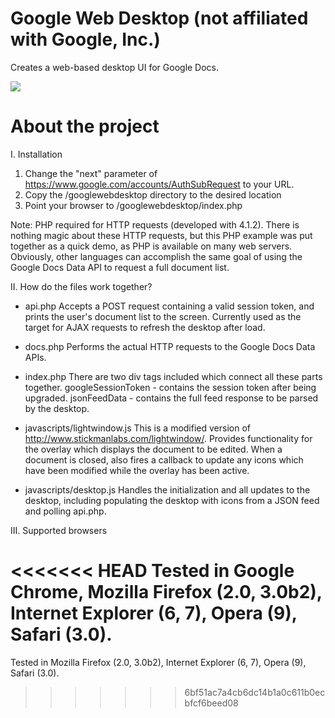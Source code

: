 Google Web Desktop (not affiliated with Google, Inc.)
=======

Creates a web-based desktop UI for Google Docs.

[![](https://github.com/joepestro/Tank-Surfing/raw/master/googlewebdesktop.png)](https://github.com/joepestro/Tank-Surfing/raw/master/googlewebdesktop.png)

About the project
=======

I. Installation

1. Change the "next" parameter of
https://www.google.com/accounts/AuthSubRequest to your URL.
2. Copy the /googlewebdesktop directory to the desired location
3. Point your browser to /googlewebdesktop/index.php

Note: PHP required for HTTP requests (developed with 4.1.2). There is nothing magic about these HTTP requests, but this PHP example was put together as a quick demo, as PHP is available on many web servers. Obviously, other languages can accomplish the same goal of using the Google Docs Data API to request a full document list. 

II. How do the files work together? 

* api.php
Accepts a POST request containing a valid session token, and prints the user's document list to the screen. Currently used as the target for AJAX requests to refresh the desktop after load.

* docs.php
Performs the actual HTTP requests to the Google Docs Data APIs.

* index.php
There are two div tags included which connect all these parts together.
googleSessionToken - contains the session token after being upgraded.
jsonFeedData - contains the full feed response to be parsed by the desktop. 

* javascripts/lightwindow.js
This is a modified version of http://www.stickmanlabs.com/lightwindow/. Provides functionality for the overlay which displays the document to be edited. When a document is closed, also fires a callback to update any icons which have been modified while the overlay has been active.

* javascripts/desktop.js
Handles the initialization and all updates to the desktop, including populating the desktop with icons from a JSON feed and polling api.php.

III. Supported browsers

<<<<<<< HEAD
Tested in Google Chrome, Mozilla Firefox (2.0, 3.0b2), Internet Explorer (6, 7), Opera (9), Safari (3.0).
=======
Tested in Mozilla Firefox (2.0, 3.0b2), Internet Explorer (6, 7), Opera (9), Safari (3.0).
>>>>>>> 6bf51ac7a4cb6dc14b1a0c611b0ecbfcf6beed08
